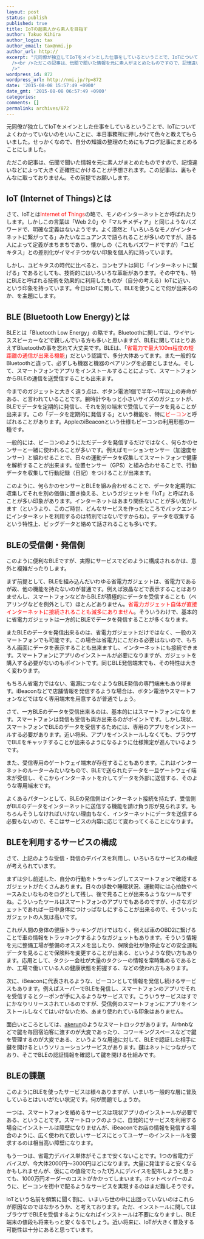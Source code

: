 ```yaml
---
layout: post
status: publish
published: true
title: IoTの超素人から素人を目指す
author: Takuo Kihira
author_login: tax
author_email: tax@nmi.jp
author_url: http://
excerpt: "元同僚が独立してIoTをメインとした仕事をしているということで、IoTについてよくわかっていないのをいいことに、本日事務所に押しかけて色々と教えてもらいました。せっかくなので、自分の知識の整理のためにもブログ記事にまとめることにしました。<br
  /><br />ただこの記事は、伝聞で聞いた情報を元に素人がまとめたものですので、記憶違いなどによって大きく正確性にかけることが予想されます。この記事は、裏もそんなに取っておりません。その前提でお願いします。<br
  />"
wordpress_id: 872
wordpress_url: http://nmi.jp/?p=872
date: '2015-08-08 15:57:49 +0900'
date_gmt: '2015-08-08 06:57:49 +0900'
categories:
comments: []
permalink: archives/872
---
```

<p>元同僚が独立してIoTをメインとした仕事をしているということで、IoTについてよくわかっていないのをいいことに、本日事務所に押しかけて色々と教えてもらいました。せっかくなので、自分の知識の整理のためにもブログ記事にまとめることにしました。</p>
<p>ただこの記事は、伝聞で聞いた情報を元に素人がまとめたものですので、記憶違いなどによって大きく正確性にかけることが予想されます。この記事は、裏もそんなに取っておりません。その前提でお願いします。<br />
<a id="more"></a><a id="more-872"></a></p>
<h2>IoT (Internet of Things)とは</h2>
<p>さて、IoTとは<span style="color:red">Internet of Things</span>の略で、モノのインターネットとか呼ばれたりします。しかしこの言葉は「Web 2.0」や「マルチメディア」と同じようなバズワードで、明確な定義はないようです。よく漠然と「いろいろなモノがインターネットに繋がってる」みたいなニュアンスで語られることが多いのですが、語る人によって定義がまちまちであり、懐かしの（これもバズワードですが）「ユビキタス」との差別化がイマイチつかない印象を個人的に持っています。</p>
<p>しかし、ユビキタスの時代に比べると、コンセプトは同じ「インターネットに繋げる」であるとしても、技術的にはいろいろな革新があります。その中でも、特にBLEと呼ばれる技術を効果的に利用したものが（自分の考える）IoTに近い、という印象を持っています。今日はIoTに関して、BLEを使うことで何が出来るのか、を主題にします。</p>
<h2>BLE (Bluetooth Low Energy)とは</h2>
<p>BLEとは「Bluetooth Low Energy」の略です。Bluetoothに関しては、ワイヤレススピーカーなどで親しんでいる方も多いと思いますが、BLEに関してはとりあえずBluetoothの事を忘れて大丈夫です。BLEは、「<span style="color:red">省電力で最大100m程度の短距離の通信が出来る機能</span>」だという認識で、多分大体あってます。また一般的なBluetoothと違って、必ずしも機器と機器のペアリングを必要としません。そして、スマートフォンでアプリをインストールすることによって、スマートフォンからBLEの通信を送受信することも出来ます。</p>
<p>今までのガジェットと大きく違う点は、ボタン電池1個で半年〜1年以上の寿命がある、と言われていることです。腕時計やもっと小さいサイズのガジェットが、BLEでデータを定期的に発信し、それを別の端末で受信してデータを見ることが出来ます。この「データを定期的に発信する」という機能を、特に<span style="color:red">ビーコン</span>と呼ばれることがあります。AppleのiBeaconという仕様もビーコンの利用形態の一種です。</p>
<p>一般的には、ビーコンのようにただデータを発信するだけではなく、何らかのセンサーと一緒に使われることが多いです。例えばモーションセンサー（加速度センサー）と組わせることで、日々の運動データを収集してスマートフォンで健康を解析することが出来ます。位置センサー（GPS）と組み合わせることで、行動データを収集して行動記録（日記）をつけることが出来ます。</p>
<p>このように、何らかのセンサーとBLEを組み合わせることで、データを定期的に収集してそれを別の価値に置き換える、というガジェットを「IoT」と呼ばれることが多い印象があります。インターネットはあまり関係ないことが多い気がします（というより、このご時世、どんなサービスを作ったところでバックエンドにインターネットを利用するのは特別ではないですからね）。データを収集するという特性上、ビッグデータと絡めて話されることも多いです。</p>
<h2>BLEの受信側・発信側</h2>
<p>このように便利なBLEですが、実際にサービスでどのように構成されるかは、意外と複雑だったりします。</p>
<p>まず前提として、BLEを組み込んだいわゆる省電力ガジェットは、省電力であるが故、他の機能を持たないのが普通です。例えば液晶などで表示することはありませんし、スマートフォンなどからBLEが積極的にデータを受信することも（ペアリングなどを例外として）ほとんどありません。<span style="color:red">省電力ガジェット自体が直接インターネットに接続されることも滅多にありません</span>。そういうわけで、基本的に省電力ガジェットは一方的にBLEでデータを発信することが多くなります。</p>
<p>またBLEのデータを発信出来るのは、省電力ガジェットだけではなく、一般のスマートフォンでも可能です。この場合は省電力にこだわる必要はないので、もちろん画面にデータを表示することも出来ますし、インターネットにも接続できます。スマートフォンにアプリのインストールが必要になりますが、ガジェットを購入する必要がないのもポイントです。同じBLE発信端末でも、その特性は大きく変わります。</p>
<p>もちろん省電力ではない、電源につなぐようなBLE発信の専門端末もあり得ます。iBeaconなどで店舗情報を発信するような場合は、ボタン電池やスマートフォンなどではなく専用端末を用意するが普通でしょう。</p>
<p>さて、一方BLEのデータを受信出来るのは、基本的にはスマートフォンになります。スマートフォンは発信も受信も両方出来るのがポイントです。しかし現状、スマートフォンでBLEのデータを受信するためには、専用のアプリをインストールする必要があります。近い将来、アプリをインストールしなくても、ブラウザでBLEをキャッチすることが出来るようになるように仕様策定が進んでいるようです。</p>
<p>また、受信専用のゲートウェイ端末が存在することもあります。これはインターネットのルーターみたいなもので、BLEで送られたデータを一旦ゲートウェイ端末が受信し、そこからインターネットを介してデータを外部に送信する、そのような専用端末です。</p>
<p>よくあるパターンとして、BLEの発信側はインターネット接続を持たず、受信側がBLEのデータをインターネットに送信する機能を請け負う形が見られます。もちろんそうしなければいけない理由もなく、インターネットにデータを送信する必要もないので、そこはサービスの内容に応じて変わってくることになります。</p>
<h2>BLEを利用するサービスの構成</h2>
<p>さて、上記のような受信・発信のデバイスを利用し、いろいろなサービスの構成が考えられています。</p>
<p>まずは少し前述した、自分の行動をトラッキングしてスマートフォンで確認するガジェットがたくさんあります。日々の歩数や睡眠状況、運動時には心拍数やペースみたいなものをログとして残し、後で見ることが出来るようなツールですね。こういったツールはスマートフォンのアプリでもあるのですが、小さなガジェットであれば一日中身体につけっぱなしにすることが出来るので、そういったガジェットの人気は高いです。</p>
<p>これが人間の身体の健康トラッキングだけではなく、例えば車のOBD2に繋げることで車の情報をトラッキングするようなガジェットもあります。そういう情報を元に整備工場が整備のオススメを出したり、保険会社が急停止などの安全運転データを見ることで保険料を変更することが出来る、というような使い方もあります。応用として、タクシー会社が大量のタクシーの情報を常時集めるであるとか、工場で働いている人の健康状態を把握する、などの使われ方もあります。</p>
<p>次に、iBeaconに代表されるような、ビーコンとして情報を発信し続けるサービスもあります。例えばスーパーでBLEを発信し、スマートフォンのアプリでそれを受信するとクーポンが手に入るようなサービスです。こういうサービスはすでにかなりリリースされているのですが、受信側のスマートフォンにアプリをインストールしなくてはいけないため、あまり使われている印象はありません。</p>
<p>面白いところとしては、<a href="https://akerun.com/" target="_blank">akerun</a>のようなスマートロックがあります。Airbnbなどで鍵を毎回宿泊客に渡すのが大変であったり、コワーキングスペースなどで鍵を管理するのが大変である、というような用途に対して、BLEで認証した相手に鍵を開けるというソリューションサービスがあります。鍵はネットにつながっており、そこでBLEの認証情報を確認して鍵を開ける仕組みです。</p>
<h2>BLEの課題</h2>
<p>このようにBLEを使ったサービスは様々ありますが、いまいち一般的な層に普及しているとはいいがたい状況です。何が問題でしょうか。</p>
<p>一つは、スマートフォンを絡めるサービスは現状アプリのインストールが必要である、ということです。スマートロックのように、自発的にサービスを利用する場合にインストールは障壁になりませんが、iBeaconでお店の情報を発信する場合のように、広く使われて欲しいサービスにとってユーザーのインストールを要求するのは相当高い障壁になります。</p>
<p>もう一つは、省電力デバイス単体がそこまで安くないことです。1つの省電力デバイスが、今大体2000円〜3000円ほどになります。大量に発注すると安くなるかもしれませんが、仮にこの値段でたった1万人にデバイスを配布しようと思っても、1000万円オーダーのコストがかかってしまいます。ホットペッパーのように、ビーコンを街中で配るようなサービスを実現するのはまだ難しそうです。</p>
<p>IoTという名前を頻繁に聞く割に、いまいち世の中に出回っていないのはこれらが原因なのではなかろうか、と考えております。ただ、インストールに関してはブラウザでBLEを受信するようになればインストールは不要になりますし、BLE端末の値段も将来もっと安くなるでしょう。近い将来に、IoTが大きく普及する可能性は十分にあると思っています。</p>

